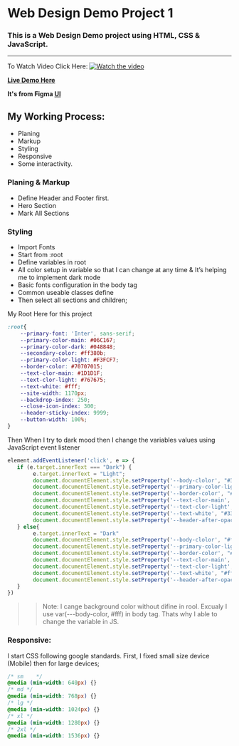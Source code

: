 # Web Design Demo Project 1
### This is a Web Design Demo project using HTML, CSS & JavaScript.
---

To Watch Video Click Here:
[![Watch the video](https://user-images.githubusercontent.com/75246159/151648570-3e0bb63a-f25d-4a06-90d8-b969ab624435.PNG)](https://www.youtube.com/watch?v=28FwZHeXjR8)

**[Live Demo Here](https://modest-poincare-8685c1.netlify.app/)**

**It's from Figma [UI](https://www.figma.com/file/eRttu9aYFD4xqccpPi4w5e/)**

## My Working Process:
- Planing
- Markup
- Styling
- Responsive
- Some interactivity.

### Planing & Markup
- Define Header and Footer first.
- Hero Section
- Mark All Sections

### Styling
- Import Fonts
- Start from :root
- Define variables in root
- All color setup in variable so that I can change at any time & It’s helping me to implement dark mode
- Basic fonts configuration in the body tag
- Common useable classes define
- Then select all sections and children;

My Root Here for this project
``` css
:root{
    --primary-font: 'Inter', sans-serif;
    --primary-color-main: #06C167;
    --primary-color-dark: #048848;
    --secondary-color: #ff380b;
    --primary-color-light: #F3FCF7;
    --border-color: #70707015;
    --text-clor-main: #1D1D1F;
    --text-clor-light: #767675;
    --text-white: #fff;
    --site-width: 1170px;
    --backdrop-index: 250;
    --close-icon-index: 300;
    --header-sticky-index: 9999;
    --button-width: 100%;
}
```
Then When I try to dark mood then I change the variables values using JavaScript event listener
``` js
element.addEventListener('click', e => {
   if (e.target.innerText === "Dark") {
        e.target.innerText = "Light";
        document.documentElement.style.setProperty('--body-clolor', "#333");
        document.documentElement.style.setProperty('--primary-color-light', "#101010");
        document.documentElement.style.setProperty('--border-color', "#fff");
        document.documentElement.style.setProperty('--text-clor-main', "#fff");
        document.documentElement.style.setProperty('--text-clor-light', "#fff");
        document.documentElement.style.setProperty('--text-white', "#333");
        document.documentElement.style.setProperty('--header-after-opacity', "0.4");
   } else{
        e.target.innerText = "Dark"
        document.documentElement.style.setProperty('--body-clolor', "#fff");
        document.documentElement.style.setProperty('--primary-color-light', "#F3FCF7");
        document.documentElement.style.setProperty('--border-color', "#70707015");
        document.documentElement.style.setProperty('--text-clor-main', "#1D1D1F");
        document.documentElement.style.setProperty('--text-clor-light', "#767675");
        document.documentElement.style.setProperty('--text-white', "#fff");
        document.documentElement.style.setProperty('--header-after-opacity', "1");
   }
})
```

>> Note:
>> I cange background color without difine in rool. Excualy I use var(---body-color, #fff) in body tag. Thats why I able to change the variable in JS.

### Responsive:
I start CSS following google standards. First, I fixed small size device (Mobile) then for large devices;

``` css
/* sm	 */
@media (min-width: 640px) {}
/* md */
@media (min-width: 768px) {}
/* lg */
@media (min-width: 1024px) {}
/* xl */
@media (min-width: 1280px) {}
/* 2xl */
@media (min-width: 1536px) {}
```


